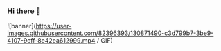 ### Hi there 👋

![banner](https://user-images.githubusercontent.com/82396393/130871490-c3d799b7-3be9-4107-9cff-8e42ea612999.mp4 / GIF)
